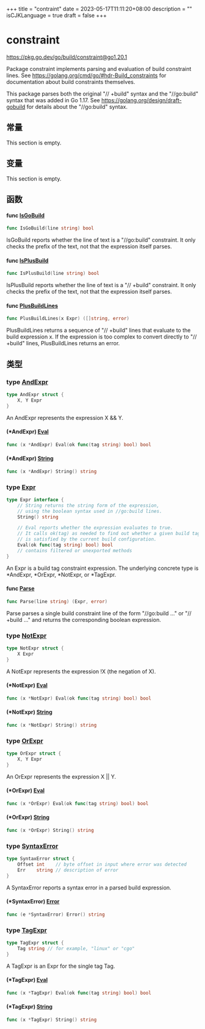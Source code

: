 +++
title = "contraint"
date = 2023-05-17T11:11:20+08:00
description = ""
isCJKLanguage = true
draft = false
+++

# constraint

https://pkg.go.dev/go/build/constraint@go1.20.1



Package constraint implements parsing and evaluation of build constraint lines. See https://golang.org/cmd/go/#hdr-Build_constraints for documentation about build constraints themselves.

This package parses both the original "// +build" syntax and the "//go:build" syntax that was added in Go 1.17. See https://golang.org/design/draft-gobuild for details about the "//go:build" syntax.



## 常量 

This section is empty.

## 变量

This section is empty.

## 函数

#### func [IsGoBuild](https://cs.opensource.google/go/go/+/go1.20.1:src/go/build/constraint/expr.go;l=161) 

``` go linenums="1"
func IsGoBuild(line string) bool
```

IsGoBuild reports whether the line of text is a "//go:build" constraint. It only checks the prefix of the text, not that the expression itself parses.

#### func [IsPlusBuild](https://cs.opensource.google/go/go/+/go1.20.1:src/go/build/constraint/expr.go;l=350) 

``` go linenums="1"
func IsPlusBuild(line string) bool
```

IsPlusBuild reports whether the line of text is a "// +build" constraint. It only checks the prefix of the text, not that the expression itself parses.

#### func [PlusBuildLines](https://cs.opensource.google/go/go/+/go1.20.1:src/go/build/constraint/expr.go;l=451) 

``` go linenums="1"
func PlusBuildLines(x Expr) ([]string, error)
```

PlusBuildLines returns a sequence of "// +build" lines that evaluate to the build expression x. If the expression is too complex to convert directly to "// +build" lines, PlusBuildLines returns an error.

## 类型

### type [AndExpr](https://cs.opensource.google/go/go/+/go1.20.1:src/go/build/constraint/expr.go;l=76) 

``` go linenums="1"
type AndExpr struct {
	X, Y Expr
}
```

An AndExpr represents the expression X && Y.

#### (*AndExpr) [Eval](https://cs.opensource.google/go/go/+/go1.20.1:src/go/build/constraint/expr.go;l=82) 

``` go linenums="1"
func (x *AndExpr) Eval(ok func(tag string) bool) bool
```

#### (*AndExpr) [String](https://cs.opensource.google/go/go/+/go1.20.1:src/go/build/constraint/expr.go;l=89) 

``` go linenums="1"
func (x *AndExpr) String() string
```

### type [Expr](https://cs.opensource.google/go/go/+/go1.20.1:src/go/build/constraint/expr.go;l=21) 

``` go linenums="1"
type Expr interface {
	// String returns the string form of the expression,
	// using the boolean syntax used in //go:build lines.
	String() string

	// Eval reports whether the expression evaluates to true.
	// It calls ok(tag) as needed to find out whether a given build tag
	// is satisfied by the current build configuration.
	Eval(ok func(tag string) bool) bool
	// contains filtered or unexported methods
}
```

An Expr is a build tag constraint expression. The underlying concrete type is *AndExpr, *OrExpr, *NotExpr, or *TagExpr.

#### func [Parse](https://cs.opensource.google/go/go/+/go1.20.1:src/go/build/constraint/expr.go;l=149) 

``` go linenums="1"
func Parse(line string) (Expr, error)
```

Parse parses a single build constraint line of the form "//go:build ..." or "// +build ..." and returns the corresponding boolean expression.

### type [NotExpr](https://cs.opensource.google/go/go/+/go1.20.1:src/go/build/constraint/expr.go;l=54) 

``` go linenums="1"
type NotExpr struct {
	X Expr
}
```

A NotExpr represents the expression !X (the negation of X).

#### (*NotExpr) [Eval](https://cs.opensource.google/go/go/+/go1.20.1:src/go/build/constraint/expr.go;l=60) 

``` go linenums="1"
func (x *NotExpr) Eval(ok func(tag string) bool) bool
```

#### (*NotExpr) [String](https://cs.opensource.google/go/go/+/go1.20.1:src/go/build/constraint/expr.go;l=64) 

``` go linenums="1"
func (x *NotExpr) String() string
```

### type [OrExpr](https://cs.opensource.google/go/go/+/go1.20.1:src/go/build/constraint/expr.go;l=106) 

``` go linenums="1"
type OrExpr struct {
	X, Y Expr
}
```

An OrExpr represents the expression X || Y.

#### (*OrExpr) [Eval](https://cs.opensource.google/go/go/+/go1.20.1:src/go/build/constraint/expr.go;l=112) 

``` go linenums="1"
func (x *OrExpr) Eval(ok func(tag string) bool) bool
```

#### (*OrExpr) [String](https://cs.opensource.google/go/go/+/go1.20.1:src/go/build/constraint/expr.go;l=119) 

``` go linenums="1"
func (x *OrExpr) String() string
```

### type [SyntaxError](https://cs.opensource.google/go/go/+/go1.20.1:src/go/build/constraint/expr.go;l=136) 

``` go linenums="1"
type SyntaxError struct {
	Offset int    // byte offset in input where error was detected
	Err    string // description of error
}
```

A SyntaxError reports a syntax error in a parsed build expression.

#### (*SyntaxError) [Error](https://cs.opensource.google/go/go/+/go1.20.1:src/go/build/constraint/expr.go;l=141) 

``` go linenums="1"
func (e *SyntaxError) Error() string
```

### type [TagExpr](https://cs.opensource.google/go/go/+/go1.20.1:src/go/build/constraint/expr.go;l=37) 

``` go linenums="1"
type TagExpr struct {
	Tag string // for example, "linux" or "cgo"
}
```

A TagExpr is an Expr for the single tag Tag.

#### (*TagExpr) [Eval](https://cs.opensource.google/go/go/+/go1.20.1:src/go/build/constraint/expr.go;l=43) 

``` go linenums="1"
func (x *TagExpr) Eval(ok func(tag string) bool) bool
```

#### (*TagExpr) [String](https://cs.opensource.google/go/go/+/go1.20.1:src/go/build/constraint/expr.go;l=47) 

``` go linenums="1"
func (x *TagExpr) String() string
```